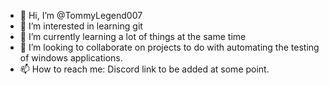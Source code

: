 - 👋 Hi, I’m @TommyLegend007
- 👀 I’m interested in learning git
- 🌱 I’m currently learning a lot of things at the same time
- 💞️ I’m looking to collaborate on projects to do with automating the testing of windows applications.
- 📫 How to reach me: Discord link to be added at some point.

<!---
TommyLegend007/TommyLegend007 is a ✨ special ✨ repository because its `README.md` (this file) appears on your GitHub profile.
You can click the Preview link to take a look at your changes.
--->
